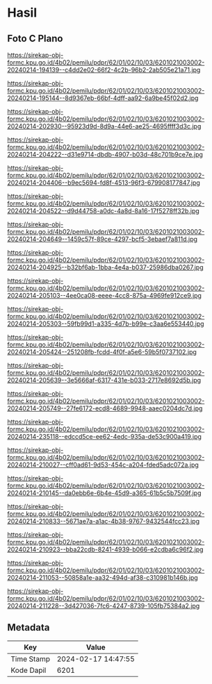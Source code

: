 # Hasil

## Foto C Plano

https://sirekap-obj-formc.kpu.go.id/4b02/pemilu/pdpr/62/01/02/10/03/6201021003002-20240214-194139--c4dd2e02-66f2-4c2b-96b2-2ab505e21a71.jpg

https://sirekap-obj-formc.kpu.go.id/4b02/pemilu/pdpr/62/01/02/10/03/6201021003002-20240214-195144--8d9367eb-66bf-4dff-aa92-6a9be45f02d2.jpg

https://sirekap-obj-formc.kpu.go.id/4b02/pemilu/pdpr/62/01/02/10/03/6201021003002-20240214-202930--95923d9d-8d9a-44e6-ae25-4695ffff3d3c.jpg

https://sirekap-obj-formc.kpu.go.id/4b02/pemilu/pdpr/62/01/02/10/03/6201021003002-20240214-204222--d31e9714-dbdb-4907-b03d-48c701b9ce7e.jpg

https://sirekap-obj-formc.kpu.go.id/4b02/pemilu/pdpr/62/01/02/10/03/6201021003002-20240214-204406--b9ec5694-fd8f-4513-96f3-679908177847.jpg

https://sirekap-obj-formc.kpu.go.id/4b02/pemilu/pdpr/62/01/02/10/03/6201021003002-20240214-204522--d9d44758-a0dc-4a8d-8a16-17f5278ff32b.jpg

https://sirekap-obj-formc.kpu.go.id/4b02/pemilu/pdpr/62/01/02/10/03/6201021003002-20240214-204649--1459c57f-89ce-4297-bcf5-3ebaef7a811d.jpg

https://sirekap-obj-formc.kpu.go.id/4b02/pemilu/pdpr/62/01/02/10/03/6201021003002-20240214-204925--b32bf6ab-1bba-4e4a-b037-25986dba0267.jpg

https://sirekap-obj-formc.kpu.go.id/4b02/pemilu/pdpr/62/01/02/10/03/6201021003002-20240214-205103--4ee0ca08-eeee-4cc8-875a-4969fe912ce9.jpg

https://sirekap-obj-formc.kpu.go.id/4b02/pemilu/pdpr/62/01/02/10/03/6201021003002-20240214-205303--59fb99d1-a335-4d7b-b99e-c3aa6e553440.jpg

https://sirekap-obj-formc.kpu.go.id/4b02/pemilu/pdpr/62/01/02/10/03/6201021003002-20240214-205424--251208fb-fcdd-4f0f-a5e6-59b5f0737102.jpg

https://sirekap-obj-formc.kpu.go.id/4b02/pemilu/pdpr/62/01/02/10/03/6201021003002-20240214-205639--3e5666af-6317-431e-b033-2717e8692d5b.jpg

https://sirekap-obj-formc.kpu.go.id/4b02/pemilu/pdpr/62/01/02/10/03/6201021003002-20240214-205749--27fe6172-ecd8-4689-9948-aaec0204dc7d.jpg

https://sirekap-obj-formc.kpu.go.id/4b02/pemilu/pdpr/62/01/02/10/03/6201021003002-20240214-235118--edccd5ce-ee62-4edc-935a-de53c900a419.jpg

https://sirekap-obj-formc.kpu.go.id/4b02/pemilu/pdpr/62/01/02/10/03/6201021003002-20240214-210027--cff0ad61-9d53-454c-a204-fded5adc072a.jpg

https://sirekap-obj-formc.kpu.go.id/4b02/pemilu/pdpr/62/01/02/10/03/6201021003002-20240214-210145--da0ebb6e-6b4e-45d9-a365-61b5c5b7509f.jpg

https://sirekap-obj-formc.kpu.go.id/4b02/pemilu/pdpr/62/01/02/10/03/6201021003002-20240214-210833--5671ae7a-a1ac-4b38-9767-9432544fcc23.jpg

https://sirekap-obj-formc.kpu.go.id/4b02/pemilu/pdpr/62/01/02/10/03/6201021003002-20240214-210923--bba22cdb-8241-4939-b066-e2cdba6c96f2.jpg

https://sirekap-obj-formc.kpu.go.id/4b02/pemilu/pdpr/62/01/02/10/03/6201021003002-20240214-211053--50858a1e-aa32-494d-af38-c310981b146b.jpg

https://sirekap-obj-formc.kpu.go.id/4b02/pemilu/pdpr/62/01/02/10/03/6201021003002-20240214-211228--3d427036-7fc6-4247-8739-105fb75384a2.jpg


## Metadata

| Key        | Value               |
| ---------- | ------------------- |
| Time Stamp | 2024-02-17 14:47:55 |
| Kode Dapil | 6201                |



